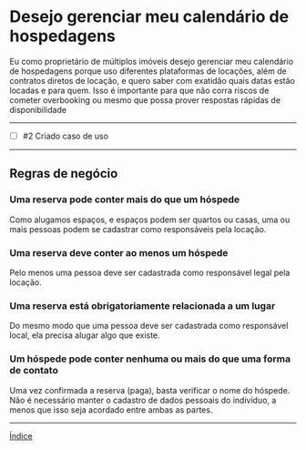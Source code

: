 # Desejo gerenciar meu calendário de hospedagens

Eu como proprietário de múltiplos imóveis desejo gerenciar meu calendário de hospedagens porque uso diferentes plataformas de locações, além de contratos diretos de locação, e quero saber com exatidão quais datas estão locadas e para quem. Isso é importante para que não corra riscos de cometer overbooking ou mesmo que possa prover respostas rápidas de disponibilidade

---

- [ ] #2 Criado caso de uso

---

## Regras de negócio

### Uma reserva pode conter mais do que um hóspede

Como alugamos espaços, e espaços podem ser quartos ou casas, uma ou mais pessoas podem se cadastrar como responsáveis pela locação.

### Uma reserva deve conter ao menos um hóspede

Pelo menos uma pessoa deve ser cadastrada como responsável legal pela locação.

### Uma reserva está obrigatoriamente relacionada a um lugar

Do mesmo modo que uma pessoa deve ser cadastrada como responsável local, ela precisa alugar algo que existe.

### Um hóspede pode conter nenhuma ou mais do que uma forma de contato

Uma vez confirmada a reserva (paga), basta verificar o nome do hóspede. Não é necessário manter o cadastro de dados pessoais do indivíduo, a menos que isso seja acordado entre ambas as partes.

---
[Índice](../use-cases.md)
